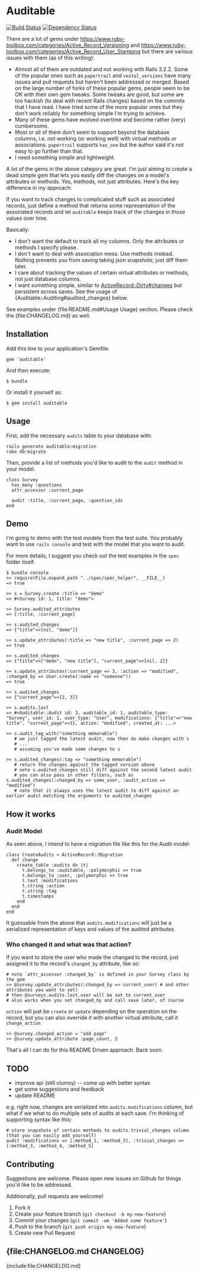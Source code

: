 # Auditable

[![Build Status](https://secure.travis-ci.org/harleyttd/auditable.png?branch=master)](http://travis-ci.org/harleyttd/auditable)
[![Dependency Status](https://gemnasium.com/harleyttd/auditable.png)](https://gemnasium.com/harleyttd/auditable)

There are a lot of gems under https://www.ruby-toolbox.com/categories/Active_Record_Versioning and https://www.ruby-toolbox.com/categories/Active_Record_User_Stamping but there are various issues with them (as of this writing):

* Almost all of them are outdated and not working with Rails 3.2.2. Some of the popular ones such as `papertrail` and `vestal_versions` have many issues and pull requests but haven't been addressed or merged. Based on the large number of forks of these popular gems, people seem to be OK with their own gem tweaks. Some tweaks are good, but some are too hackish (to deal with recent Rails changes) based on the commits that I have read. I have tried some of the more popular ones but they don't work reliably for something simple I'm trying to achieve.
* Many of these gems have evolved overtime and become rather (very) cumbersome.
* Most or all of them don't seem to support beyond the database columns, i.e. not working (or working well) with virtual methods or associations. `papertrail` supports `has_one` but the author said it's not easy to go further than that.
* I need something simple and lightweight.

A lot of the gems in the above category are great. I'm just aiming to create a dead simple gem that lets you easily diff the changes on a model's attributes or methods. Yes, methods, not just attributes. Here's the key difference in my approach:

If you want to track changes to complicated stuff such as associated records, just define a method that returns some representation of the associated records and let `auditable` keeps track of the changes in those values over time.

Basically:

* I don't want the default to track all my columns. Only the attributes or methods I specify please.
* I don't want to deal with association mess. Use methods instead. Nothing prevents you from saving taking json snapshots; just diff them later.
* I care about tracking the values of certain virtual attributes or methods, not just database columns.
* I want something simple, similar to [ActiveRecord::Dirty#changes](http://ar.rubyonrails.org/classes/ActiveRecord/Dirty.html#M000291) but persistent across saves. See the usage of {Auditable::Auditing#audited_changes} below.

See examples under {file:README.md#Usage Usage} section. Please check the {file:CHANGELOG.md} as well.

## Installation

Add this line to your application's Gemfile:

    gem 'auditable'

And then execute:

    $ bundle

Or install it yourself as:

    $ gem install auditable

## Usage

First, add the necessary `audits` table to your database with:

    rails generate auditable:migration
    rake db:migrate

Then, provide a list of methods you'd like to audit to the `audit` method in your model.

    class Survey
      has_many :questions
      attr_accessor :current_page

      audit :title, :current_page, :question_ids
    end

## Demo

I'm going to demo with the test models from the test suite. You probably want to use `rails console` and test with the model that you want to audit.

For more details, I suggest you check out the test examples in the `spec` folder itself.

    $ bundle console
    >> require(File.expand_path "../spec/spec_helper", __FILE__)
    => true

    >> s = Survey.create :title => "demo"
    => #<Survey id: 1, title: "demo">

    >> Survey.audited_attributes
    => [:title, :current_page]

    >> s.audited_changes
    => {"title"=>[nil, "demo"]}

    >> s.update_attributes(:title => "new title", :current_page => 2)
    => true

    >> s.audited_changes
    => {"title"=>["demo", "new title"], "current_page"=>[nil, 2]}

    >> s.update_attributes(:current_page => 3, :action => "modified", :changed_by => User.create(:name => "someone"))
    => true

    >> s.audited_changes
    => {"current_page"=>[2, 3]}

    >> s.audits.last
    => #<Auditable::Audit id: 3, auditable_id: 1, auditable_type: "Survey", user_id: 1, user_type: "User", modifications: {"title"=>"new title", "current_page"=>3}, action: "modified", created_at: ...>

    >> s.audit_tag_with("something memorable")
       # we just tagged the latest audit, now then do make changes with s
       # ...
       # assuming you've made some changes to s

    >> s.audited_changes(:tag => "something memorable")
       # return the changes against the tagged version above
       # note s.audited_changes still diff against the second latest audit
       # you can also pass in other filters, such as s.audited_changes(:changed_by => some_user, :audit_action => "modified")
       # note that it always uses the latest audit to diff against an earlier audit matching the arguments to audited_changes

## How it works
### Audit Model

As seen above, I intend to have a migration file like this for the Audit model:

    class CreateAudits < ActiveRecord::Migration
      def change
        create_table :audits do |t|
          t.belongs_to :auditable, :polymorphic => true
          t.belongs_to :user, :polymorphic => true
          t.text :modifications
          t.string :action
          t.string :tag
          t.timestamps
        end
      end
    end

It guessable from the above that `audits.modifications` will just be a serialized representation of keys and values of the audited attributes.

### Who changed it and what was that action?

If you want to store the user who made the changed to the record, just assigned it to the record's `changed_by` attribute, like so:

    # note `attr_accessor :changed_by` is defined in your Survey class by the gem
    >> @survey.update_attributes(:changed_by => current_user) # and other attributes you want to set)
    # then @surveys.audits.last.user will be set to current_user
    # also works when you set changed_by and call save later, of course

`action` will just be `create` or `update` depending on the operation on the record, but you can also override it with another virtual attribute, call it `change_action`

    >> @survey.changed_action = "add page"
    >> @survey.update_attribute :page_count, 2

That's all I can do for this README Driven approach. Back soon.

## TODO

* improve api (still clumsy) -- come up with better syntax
* get some suggestions and feedback
* update README

e.g. right now, changes are serialized into `audits.modifications` column, but what if we what to do multiple sets of audits at each save. I'm thinking of supporting syntax like this:

    # store snapshots of certain methods to audits.trivial_changes column (that you can easily add yourself)
    audit :modifications => [:method_1, :method_2], :trivial_changes => [:method_3, :method_4, :method_5]

## Contributing

Suggestions are welcome. Please open new issues on Github for things you'd like to be addressed.

Additionally, pull requests are welcome!

1. Fork it
2. Create your feature branch (`git checkout -b my-new-feature`)
3. Commit your changes (`git commit -am 'Added some feature'`)
4. Push to the branch (`git push origin my-new-feature`)
5. Create new Pull Request

## {file:CHANGELOG.md CHANGELOG}

{include:file:CHANGELOG.md}

